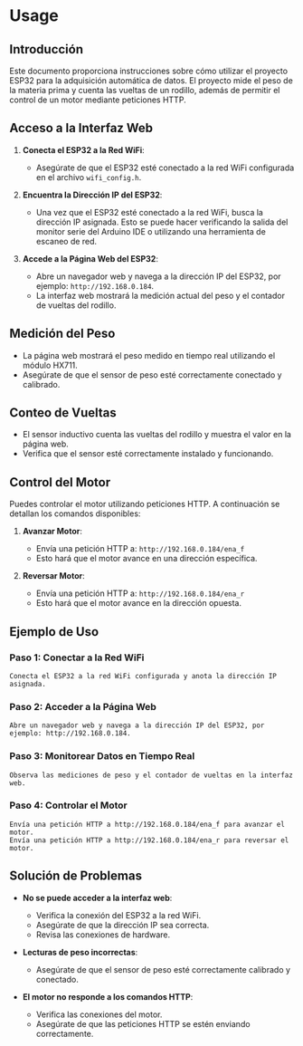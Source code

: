 # Usage

## Introducción

Este documento proporciona instrucciones sobre cómo utilizar el proyecto ESP32 para la adquisición automática de datos. El proyecto mide el peso de la materia prima y cuenta las vueltas de un rodillo, además de permitir el control de un motor mediante peticiones HTTP.

## Acceso a la Interfaz Web

1. **Conecta el ESP32 a la Red WiFi**:
   - Asegúrate de que el ESP32 esté conectado a la red WiFi configurada en el archivo `wifi_config.h`.

2. **Encuentra la Dirección IP del ESP32**:
   - Una vez que el ESP32 esté conectado a la red WiFi, busca la dirección IP asignada. Esto se puede hacer verificando la salida del monitor serie del Arduino IDE o utilizando una herramienta de escaneo de red.

3. **Accede a la Página Web del ESP32**:
   - Abre un navegador web y navega a la dirección IP del ESP32, por ejemplo: `http://192.168.0.184`.
   - La interfaz web mostrará la medición actual del peso y el contador de vueltas del rodillo.

## Medición del Peso

- La página web mostrará el peso medido en tiempo real utilizando el módulo HX711.
- Asegúrate de que el sensor de peso esté correctamente conectado y calibrado.

## Conteo de Vueltas

- El sensor inductivo cuenta las vueltas del rodillo y muestra el valor en la página web.
- Verifica que el sensor esté correctamente instalado y funcionando.

## Control del Motor

Puedes controlar el motor utilizando peticiones HTTP. A continuación se detallan los comandos disponibles:

1. **Avanzar Motor**:
   - Envía una petición HTTP a: `http://192.168.0.184/ena_f`
   - Esto hará que el motor avance en una dirección específica.

2. **Reversar Motor**:
   - Envía una petición HTTP a: `http://192.168.0.184/ena_r`
   - Esto hará que el motor avance en la dirección opuesta.

## Ejemplo de Uso

### Paso 1: Conectar a la Red WiFi
```plaintext
Conecta el ESP32 a la red WiFi configurada y anota la dirección IP asignada.
```

### Paso 2: Acceder a la Página Web
```plaintext
Abre un navegador web y navega a la dirección IP del ESP32, por ejemplo: http://192.168.0.184.
```

### Paso 3: Monitorear Datos en Tiempo Real
```plaintext
Observa las mediciones de peso y el contador de vueltas en la interfaz web.
```

### Paso 4: Controlar el Motor
```plaintext
Envía una petición HTTP a http://192.168.0.184/ena_f para avanzar el motor.
Envía una petición HTTP a http://192.168.0.184/ena_r para reversar el motor.
```

## Solución de Problemas

- **No se puede acceder a la interfaz web**:
  - Verifica la conexión del ESP32 a la red WiFi.
  - Asegúrate de que la dirección IP sea correcta.
  - Revisa las conexiones de hardware.

- **Lecturas de peso incorrectas**:
  - Asegúrate de que el sensor de peso esté correctamente calibrado y conectado.

- **El motor no responde a los comandos HTTP**:
  - Verifica las conexiones del motor.
  - Asegúrate de que las peticiones HTTP se estén enviando correctamente.